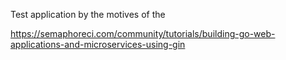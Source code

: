 Test application by the motives of the 

https://semaphoreci.com/community/tutorials/building-go-web-applications-and-microservices-using-gin
